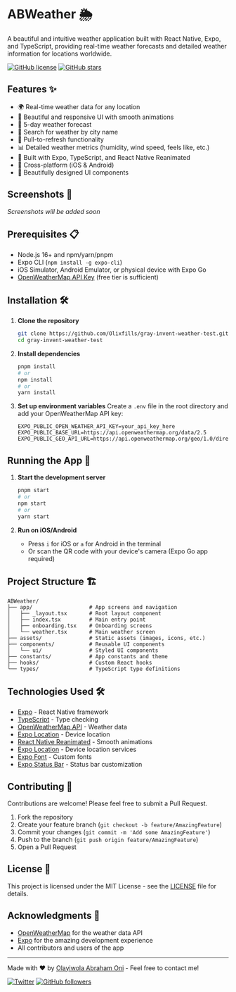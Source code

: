 # ABWeather 🌦️

A beautiful and intuitive weather application built with React Native, Expo, and TypeScript, providing real-time weather forecasts and detailed weather information for locations worldwide.

[![GitHub license](https://img.shields.io/badge/license-MIT-blue.svg)](https://github.com/Olixfills/gray-invent-weather-test/blob/master/LICENSE)
[![GitHub stars](https://img.shields.io/github/stars/Olixfills/gray-invent-weather-test.svg?style=social)](https://github.com/Olixfills/gray-invent-weather-test/stargazers)

## Features ✨

- 🌍 Real-time weather data for any location
- 📱 Beautiful and responsive UI with smooth animations
- 📅 5-day weather forecast
- 📍 Search for weather by city name
- 🔄 Pull-to-refresh functionality
- 📊 Detailed weather metrics (humidity, wind speed, feels like, etc.)
- 🚀 Built with Expo, TypeScript, and React Native Reanimated
- 📱 Cross-platform (iOS & Android)
- 🎨 Beautifully designed UI components

## Screenshots 📸

*Screenshots will be added soon*

## Prerequisites 📋

- Node.js 16+ and npm/yarn/pnpm
- Expo CLI (`npm install -g expo-cli`)
- iOS Simulator, Android Emulator, or physical device with Expo Go
- [OpenWeatherMap API Key](https://openweathermap.org/api) (free tier is sufficient)

## Installation 🛠️

1. **Clone the repository**
   ```bash
   git clone https://github.com/Olixfills/gray-invent-weather-test.git
   cd gray-invent-weather-test
   ```

2. **Install dependencies**
   ```bash
   pnpm install
   # or
   npm install
   # or
   yarn install
   ```

3. **Set up environment variables**
   Create a `.env` file in the root directory and add your OpenWeatherMap API key:
   ```env
   EXPO_PUBLIC_OPEN_WEATHER_API_KEY=your_api_key_here
   EXPO_PUBLIC_BASE_URL=https://api.openweathermap.org/data/2.5
   EXPO_PUBLIC_GEO_API_URL=https://api.openweathermap.org/geo/1.0/direct
   ```

## Running the App 🚀

1. **Start the development server**
   ```bash
   pnpm start
   # or
   npm start
   # or
   yarn start
   ```

2. **Run on iOS/Android**
   - Press `i` for iOS or `a` for Android in the terminal
   - Or scan the QR code with your device's camera (Expo Go app required)

## Project Structure 🏗️

```
ABWeather/
├── app/                  # App screens and navigation
│   ├── _layout.tsx       # Root layout component
│   ├── index.tsx         # Main entry point
│   ├── onboarding.tsx    # Onboarding screens
│   └── weather.tsx       # Main weather screen
├── assets/               # Static assets (images, icons, etc.)
├── components/           # Reusable UI components
│   └── ui/               # Styled UI components
├── constants/            # App constants and theme
├── hooks/                # Custom React hooks
└── types/                # TypeScript type definitions
```

## Technologies Used 🛠

- [Expo](https://expo.dev/) - React Native framework
- [TypeScript](https://www.typescriptlang.org/) - Type checking
- [OpenWeatherMap API](https://openweathermap.org/api) - Weather data
- [Expo Location](https://docs.expo.dev/versions/latest/sdk/location/) - Device location
- [React Native Reanimated](https://docs.swmansion.com/react-native-reanimated/) - Smooth animations
- [Expo Location](https://docs.expo.dev/versions/latest/sdk/location/) - Device location services
- [Expo Font](https://docs.expo.dev/versions/latest/sdk/font/) - Custom fonts
- [Expo Status Bar](https://docs.expo.dev/versions/latest/sdk/status-bar/) - Status bar customization

## Contributing 🤝

Contributions are welcome! Please feel free to submit a Pull Request.

1. Fork the repository
2. Create your feature branch (`git checkout -b feature/AmazingFeature`)
3. Commit your changes (`git commit -m 'Add some AmazingFeature'`)
4. Push to the branch (`git push origin feature/AmazingFeature`)
5. Open a Pull Request

## License 📄

This project is licensed under the MIT License - see the [LICENSE](LICENSE) file for details.

## Acknowledgments 🙏

- [OpenWeatherMap](https://openweathermap.org/) for the weather data API
- [Expo](https://expo.dev/) for the amazing development experience
- All contributors and users of the app

---

Made with ❤️ by [Olayiwola Abraham Oni](https://github.com/Olixfills) - Feel free to contact me!

[![Twitter](https://img.shields.io/twitter/url?style=social&url=https%3A%2F%2Ftwitter.com%2FOlixfills)](https://twitter.com/Olixfills)
[![GitHub followers](https://img.shields.io/github/followers/Olixfills?style=social)](https://github.com/Olixfills)
